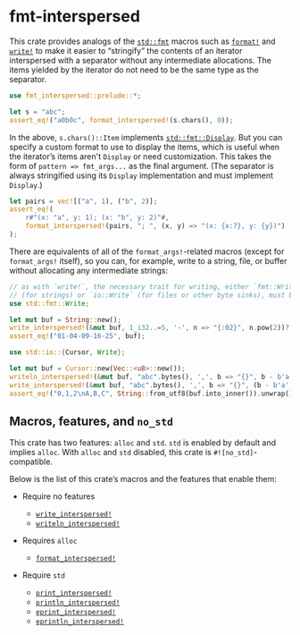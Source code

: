 <!-- begin -->
# fmt-interspersed

This crate provides analogs of the
[`std::fmt`](https://doc.rust-lang.org/std/fmt/index.html) macros such as
[`format!`](https://doc.rust-lang.org/std/macro.format.html) and
[`write!`](https://doc.rust-lang.org/std/macro.write.html) to make it easier to
“stringify” the contents of an iterator interspersed with a separator without any
intermediate allocations. The items yielded by the iterator do not need to be the same
type as the separator.

<!-- end -->

```rust
use fmt_interspersed::prelude::*;

let s = "abc";
assert_eq!("a0b0c", format_interspersed!(s.chars(), 0));
```

<!-- begin -->

In the above, `s.chars()::Item` implements
[`std::fmt::Display`](https://doc.rust-lang.org/std/fmt/trait.Display.html). But you can
specify a custom format to use to display the items, which is useful when the iterator’s
items aren't `Display` or need customization. This takes the form of `pattern =>
fmt_args...` as the final argument. (The separator is always stringified using its
`Display` implementation and must implement `Display`.)

<!-- end -->

```rust
let pairs = vec![("a", 1), ("b", 2)];
assert_eq!(
    r#"(x: "a", y: 1); (x: "b", y: 2)"#,
    format_interspersed!(pairs, "; ", (x, y) => "(x: {x:?}, y: {y})")
);
```

<!-- begin -->

There are equivalents of all of the `format_args!`-related macros (except for
`format_args!` itself), so you can, for example, write to a string, file, or buffer without
allocating any intermediate strings:

<!-- end -->

```rust
// as with `write!`, the necessary trait for writing, either `fmt::Write` 
// (for strings) or `io::Write` (for files or other byte sinks), must be in scope
use std::fmt::Write;

let mut buf = String::new();
write_interspersed!(&mut buf, 1_i32..=5, '-', n => "{:02}", n.pow(2))?;
assert_eq!("01-04-09-16-25", buf);
```

<!-- begin -->
<!-- end -->

```rust
use std::io::{Cursor, Write};

let mut buf = Cursor::new(Vec::<u8>::new());
writeln_interspersed!(&mut buf, "abc".bytes(), ',', b => "{}", b - b'a')?;
write_interspersed!(&mut buf, "abc".bytes(), ',', b => "{}", (b - b'a' + b'A') as char)?;
assert_eq!("0,1,2\nA,B,C", String::from_utf8(buf.into_inner()).unwrap());
```

<!-- begin -->

## Macros, features, and `no_std`

This crate has two features: `alloc` and `std`. `std` is enabled by default and implies
`alloc`. With `alloc` and `std` disabled, this crate is `#![no_std]`-compatible.

Below is the list of this crate’s macros and the features that enable them:

- Require no features
  - [`write_interspersed!`](https://docs.rs/fmt-interspersed/latest/fmt_interspersed/macro.write_interspersed.html)
  - [`writeln_interspersed!`](https://docs.rs/fmt-interspersed/latest/fmt_interspersed/macro.writeln_interspersed.html)

- Requires `alloc`
  - [`format_interspersed!`](https://docs.rs/fmt-interspersed/latest/fmt_interspersed/macro.format_interspersed.html)

- Require `std`
  - [`print_interspersed!`](https://docs.rs/fmt-interspersed/latest/fmt_interspersed/macro.print_interspersed.html)
  - [`println_interspersed!`](https://docs.rs/fmt-interspersed/latest/fmt_interspersed/macro.println_interspersed.html)
  - [`eprint_interspersed!`](https://docs.rs/fmt-interspersed/latest/fmt_interspersed/macro.eprint_interspersed.html)
  - [`eprintln_interspersed!`](https://docs.rs/fmt-interspersed/latest/fmt_interspersed/macro.eprintln_interspersed.html)

<!-- end -->
